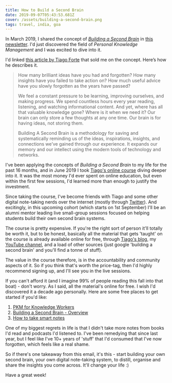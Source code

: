 ```yaml
---
title: How to Build a Second Brain
date: 2019-09-07T05:43:53.681Z
cover: /assets/building-a-second-brain.png
tags: travel, india, goa
---
```

<!--StartFragment-->

In March 2019, I shared the concept of *[Building a Second Brain](https://go.aliabdaal.com/secondbrain)* in [this newsletter](http://email.aliabdaal.com/issues/building-a-second-brain-167030). I'd just discovered the field of *Personal Knowledge Management* and I was excited to dive into it.

I'd linked [this article by Tiago Forte](https://go.aliabdaal.com/basboverview) that sold me on the concept. Here’s how he describes it.

> How many brilliant ideas have you had and forgotten? How many insights have you failed to take action on? How much useful advice have you slowly forgotten as the years have passed?
>
> We feel a constant pressure to be learning, improving ourselves, and making progress. We spend countless hours every year reading, listening, and watching informational content. And yet, where has all that valuable knowledge gone? Where is it when we need it? Our brain can only store a few thoughts at any one time. Our brain is for having ideas, not storing them.
>
> Building A Second Brain is a methodology for saving and systematically reminding us of the ideas, inspirations, insights, and connections we’ve gained through our experience. It expands our memory and our intellect using the modern tools of technology and networks.

I've been applying the concepts of *Building a Second Brain* to my life for the past 16 months, and in June 2019 I took [Tiago's online course](https://go.aliabdaal.com/secondbrain) diving deeper into it. It was the most money I'd ever spent on online education, but even within the first few sessions, I'd learned more than enough to justify the investment.

Since taking the course, I've become friends with Tiago and some other digital note-taking nerds over the internet (mostly through [Twitter](https://twitter.com/aliabdaal)). And excitingly, in this upcoming cohort (which starts on 1st September) I'll be an alumni mentor leading live small-group sessions focused on helping students build their own second brain systems.

The course is pretty expensive. If you're the right sort of person it'll totally be worth it, but to be honest, basically all the material that gets 'taught' on the course is already available online for free, through [Tiago's blog](https://go.aliabdaal.com/fortelabs), my [YouTube channel](https://www.youtube.com/user/Sepharoth64), and a load of other sources (just google 'building a second brain' and you'll find a tonne of stuff).

The value in the course therefore, is in the accountability and community aspects of it. So if you think that's worth the price-tag, then I'd highly recommend signing up, and I'll see you in the live sessions.

If you can't afford it (and I imagine 99% of people reading this fall into that boat) - don't worry. As I said, all the material's online for free. I wish I'd discovered it a decade ago personally. Here are some free places to get started if you'd like:

1. [PKM for Knowledge Workers](https://tinylittlebusinesses.com/zettelkasten-method)
2. [Building a Second Brain - Overview](https://go.aliabdaal.com/basboverview)
3. [How to take smart notes](https://takesmartnotes.com/)

One of my biggest regrets in life is that I didn't take more notes from books I'd read and podcasts I'd listened to. I've been remedying that since last year, but I feel like I've 10+ years of 'stuff' that I'd consumed that I've now forgotten, which feels like a real shame.

So if there's one takeaway from this email, it's this - start building your own second brain, your own digital note-taking system, to distill, organise and share the insights you come across. It'll change your life :)

Have a great week!

<!--EndFragment-->